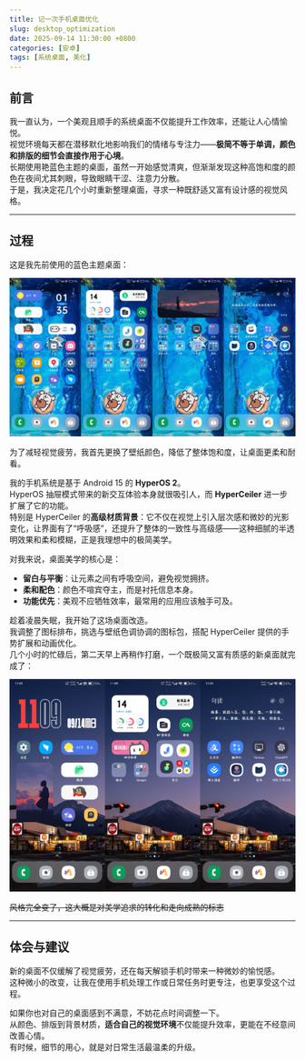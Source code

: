 ```yaml
---
title: 记一次手机桌面优化
slug: desktop_optimization
date: 2025-09-14 11:30:00 +0800
categories: [安卓]
tags: [系统桌面, 美化]
---
```


## 前言
我一直认为，一个美观且顺手的系统桌面不仅能提升工作效率，还能让人心情愉悦。  
视觉环境每天都在潜移默化地影响我们的情绪与专注力——**极简不等于单调，颜色和排版的细节会直接作用于心境**。    
长期使用艳蓝色主题的桌面，虽然一开始感觉清爽，但渐渐发现这种高饱和度的颜色在夜间尤其刺眼，导致眼睛干涩、注意力分散。  
于是，我决定花几个小时重新整理桌面，寻求一种既舒适又富有设计感的视觉风格。  

---

## 过程
这是我先前使用的蓝色主题桌面：  

![先前的桌面布局](https://raw.githubusercontent.com/sherkent/sherkent.github.io/refs/heads/main/assets/images/2025-09-14_desktop_before.jpg)  

为了减轻视觉疲劳，我首先更换了壁纸颜色，降低了整体饱和度，让桌面更柔和耐看。  

我的手机系统是基于 Android 15 的 **HyperOS 2**。  
HyperOS 抽屉模式带来的新交互体验本身就很吸引人，而 **HyperCeiler** 进一步扩展了它的功能。    
特别是 HyperCeiler 的**高级材质背景**：它不仅在视觉上引入层次感和微妙的光影变化，让界面有了“呼吸感”，还提升了整体的一致性与高级感——这种细腻的半透明效果和柔和模糊，正是我理想中的极简美学。  

对我来说，桌面美学的核心是：  
- **留白与平衡**：让元素之间有呼吸空间，避免视觉拥挤。  
- **柔和配色**：颜色不喧宾夺主，而是衬托信息本身。  
- **功能优先**：美观不应牺牲效率，最常用的应用应该触手可及。  

趁着凌晨失眠，我开始了这场桌面改造。  
我调整了图标排布，挑选与壁纸色调协调的图标包，搭配 HyperCeiler 提供的手势扩展和动画优化。  
几个小时的忙碌后，第二天早上再稍作打磨，一个既极简又富有质感的新桌面就完成了：  

![之后的桌面布局](https://raw.githubusercontent.com/sherkent/sherkent.github.io/refs/heads/main/assets/images/2025-09-14_desktop_after.jpg)

~~风格完全变了，这大概是对美学追求的转化和走向成熟的标志~~

---

## 体会与建议
新的桌面不仅缓解了视觉疲劳，还在每天解锁手机时带来一种微妙的愉悦感。  
这种微小的改变，让我在使用手机处理工作或日常任务时更专注，也更享受这个过程。  

如果你也对自己的桌面感到不满意，不妨花点时间调整一下。  
从颜色、排版到背景材质，**适合自己的视觉环境**不仅能提升效率，更能在不经意间改善心情。  
有时候，细节的用心，就是对日常生活最温柔的升级。  